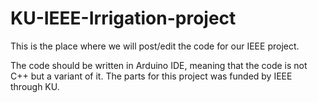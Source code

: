 # KU-IEEE-Irrigation-project
This is the place where we will post/edit the code for our IEEE project. 

The code should be written in Arduino IDE, meaning that the code is not C++ but a variant of it. The parts for this project was funded by IEEE through KU.
